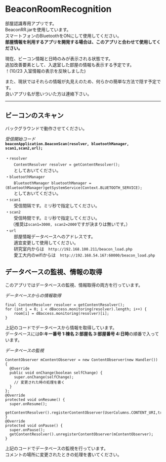 # BeaconRoomRecognition

部屋認識専用アプリです。  
BeaconRR.jarを使用しています。  
スマートフォンのBluetoothをONにして使用してください。  
**部屋情報を利用するアプリを開発する場合は、このアプリと合わせて使用してください。**   
  
現在、ビーコン情報と日時のみが表示される状態です。  
追加改善要素として、入退室した部屋の情報も表示する予定です。  
！(10/23 入室情報の表示を反映しました)  

また、現状ではそれらの情報が丸見えのため、何らかの簡単な方法で隠す予定です。  
良いアプリ名が思いついた方は連絡下さい。  
  
 
***  
## ビーコンのスキャン  
バックグラウンドで動作させてください。  
  
*受信開始コード*  
**`beaconApplication.BeaconScan(resolver, bluetoothManager, scan1,scan2,url);`**  
  
・`resolver`  
　　`ContentResolver resolver = getContentResolver();`  
　　としておいてください。  
・`bluetoothManager`  
　　`BluetoothManager bluetoothManager = (BluetoothManager)getSystemService(Context.BLUETOOTH_SERVICE);`  
　　としておいてください。  
・`scan1`  
　　受信間隔です。ミリ秒で指定してください。  
・`scan2`  
　　受信時間です。ミリ秒で指定してください。  
　 （推奨は`scan1=3000, scan2=2000`ですが決まりは無いです。）  
・`url`  
　　部屋情報データベースへのアドレスです。  
　　適宜変更して使用してください。  
　　研究室内からは　`http://192.168.100.211/beacon_load.php`  
　　愛工大内のwifiからは　`http://192.168.54.167:60000/beacon_load.php`  
  
## データベースの監視、情報の取得  
このアプリではデータベースの監視、情報取得の両方を行っています。  

*データベースからの情報取得*  

    final ContentResolver resolver = getContentResolver();  
    for (int i = 0; i < dBaccess.monitoring(resolver).length; i++) {  
        room[i] = dBaccess.monitoring(resolver)[i];  
    }
上記のコードでデータベースから情報を取得しています。  
データベースには**0:キー番号 1:棟名 2:部屋名 3:部屋番号 4:日時**の順番で入っています。  

*データベースの監視*  

    ContentObserver mContentObserver = new ContentObserver(new Handler()) {  
      @Override  
      public void onChange(boolean selfChange) {  
        super.onChange(selfChange);  
        // 変更された時の処理を書く  
      }  
    };  
    @Override  
    protected void onResume() {  
      super.onResume();  
      getContentResolver().registerContentObserver(UserColumns.CONTENT_URI,true,mContentObserver);  
    }  
    @Override  
    protected void onPause() {  
      super.onPause();  
      getContentResolver().unregisterContentObserver(mContentObserver);  
    }  
上記のコードでデータベースの監視を行っています。  
コメントの場所に変更されたときの処理を書いてください。  
